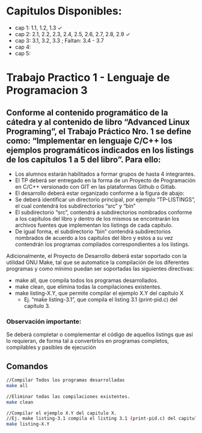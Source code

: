 # Capitulos Disponibles:
- cap 1: 1.1, 1.2, 1.3 ✓
- cap 2: 2.1, 2.2, 2.3, 2.4, 2.5, 2.6, 2.7, 2.8, 2.9 ✓
- cap 3: 3.1, 3.2, 3.3 ; Faltan: 3.4 - 3.7
- cap 4:
- cap 5:

# Trabajo Practico 1 - Lenguaje de Programacion 3

## Conforme al contenido programático de la cátedra y al contenido de libro “Advanced Linux Programing”, el Trabajo Práctico Nro. 1 se define como: “Implementar en lenguaje C/C++ los ejemplos programáticos indicados en los listings de los capítulos 1 a 5 del libro”. Para ello:

-  Los alumnos estarán habilitados a formar grupos de hasta 4 integrantes.
-  El TP deberá ser entregado en la forma de un Proyecto de Programación en C/C++ versionado 
con GIT en las plataformas Github o Gitlab.
-  El desarrollo deberá estar organizado conforme a la figura de abajo:
- Se deberá identificar un directorio principal, por ejemplo “TP-LISTINGS”, el cual 
contendrá los subdirectorios “src” y “bin” 
- El subdirectorio “src”, contendrá a subdirectorios nombrados conforme a los capítulos 
del libro y dentro de los mismos se encontrarán los archivos fuentes que implementan 
los listings de cada capítulo.
- De igual forma, el subdirectorio “bin” contendrá subdirectorios nombrados de acuerdo 
a los capítulos del libro y estos a su vez contendrán los programas compilados 
correspondientes a los listings.

Adicionalmente, el Proyecto de Desarrollo deberá estar soportado con la utilidad GNU Make, tal que se automatice la compilación de los diferentes programas y como mínimo puedan ser soportadas las siguientes directivas:

- make all, que compila todos los programas desarrollados.
- make clean, que elimina todas la compilaciones existentes.
- make listing-X.Y, que permite compilar el ejemplo X.Y del capítulo X
    - Ej. “make listing-3.1”, que compila el listing 3.1 (print-pid.c) del capítulo 3.

### Observación importante: 
Se deberá completar o complementar el código de aquellos listings que así lo requieran, de forma tal a convertirlos en programas completos, compilables y pasibles de ejecución

## Comandos
```bash
//Compilar Todos los programas desarrolladas
make all

//Eliminar todas las compilaciones existentes.
make clean

//Compilar el ejemplo X.Y del capitulo X.
//Ej. make listing-3.1 compila el listing 3.1 (print-pid.c) del capitulo 3.
make listing-X.Y
```
